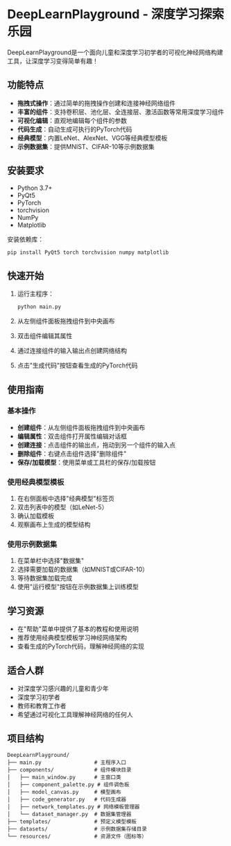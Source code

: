 # DeepLearnPlayground - 深度学习探索乐园

DeepLearnPlayground是一个面向儿童和深度学习初学者的可视化神经网络构建工具，让深度学习变得简单有趣！

## 功能特点

- **拖拽式操作**：通过简单的拖拽操作创建和连接神经网络组件
- **丰富的组件**：支持卷积层、池化层、全连接层、激活函数等常用深度学习组件
- **可视化编辑**：直观地编辑每个组件的参数
- **代码生成**：自动生成可执行的PyTorch代码
- **经典模型**：内置LeNet、AlexNet、VGG等经典模型模板
- **示例数据集**：提供MNIST、CIFAR-10等示例数据集

## 安装要求

- Python 3.7+
- PyQt5
- PyTorch
- torchvision
- NumPy
- Matplotlib

安装依赖库：

```bash
pip install PyQt5 torch torchvision numpy matplotlib
```

## 快速开始

1. 运行主程序：
   ```bash
   python main.py
   ```

2. 从左侧组件面板拖拽组件到中央画布

3. 双击组件编辑其属性

4. 通过连接组件的输入输出点创建网络结构

5. 点击"生成代码"按钮查看生成的PyTorch代码

## 使用指南

### 基本操作

- **创建组件**：从左侧组件面板拖拽组件到中央画布
- **编辑属性**：双击组件打开属性编辑对话框
- **创建连接**：点击组件的输出点，拖动到另一个组件的输入点
- **删除组件**：右键点击组件选择"删除组件"
- **保存/加载模型**：使用菜单或工具栏的保存/加载按钮

### 使用经典模型模板

1. 在右侧面板中选择"经典模型"标签页
2. 双击列表中的模型（如LeNet-5）
3. 确认加载模板
4. 观察画布上生成的模型结构

### 使用示例数据集

1. 在菜单栏中选择"数据集"
2. 选择需要加载的数据集（如MNIST或CIFAR-10）
3. 等待数据集加载完成
4. 使用"运行模型"按钮在示例数据集上训练模型

## 学习资源

- 在"帮助"菜单中提供了基本的教程和使用说明
- 推荐使用经典模型模板学习神经网络架构
- 查看生成的PyTorch代码，理解神经网络的实现

## 适合人群

- 对深度学习感兴趣的儿童和青少年
- 深度学习初学者
- 教师和教育工作者
- 希望通过可视化工具理解神经网络的任何人

## 项目结构

```
DeepLearnPlayground/
├── main.py                 # 主程序入口
├── components/             # 组件模块目录
│   ├── main_window.py      # 主窗口类
│   ├── component_palette.py # 组件调色板
│   ├── model_canvas.py     # 模型画布
│   ├── code_generator.py   # 代码生成器
│   ├── network_templates.py # 网络模板管理器
│   └── dataset_manager.py  # 数据集管理器
├── templates/              # 预定义模型模板
├── datasets/               # 示例数据集存储目录
└── resources/              # 资源文件（图标等）
```